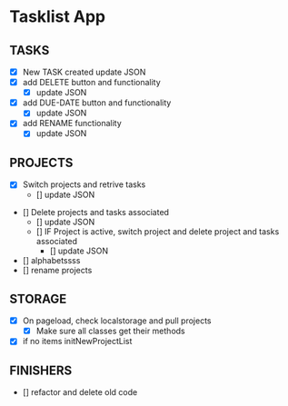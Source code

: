 # Tasklist App

## TASKS
- [x] New TASK created update JSON 
- [x] add DELETE button and functionality
    - [x] update JSON 
- [x] add DUE-DATE button and functionality
    - [x] update JSON 
- [x] add RENAME functionality
    - [x] update JSON 

## PROJECTS
- [x] Switch projects and retrive tasks
    - [] update JSON 
- [] Delete projects and tasks associated
    - [] update JSON 
    - [] IF Project is active, switch project and delete project and tasks associated
        - [] update JSON 
- [] alphabetssss
- [] rename projects

## STORAGE
- [x] On pageload, check localstorage and pull projects
    - [x] Make sure all classes get their methods
- [x] if no items initNewProjectList 

## FINISHERS
- [] refactor and delete old code